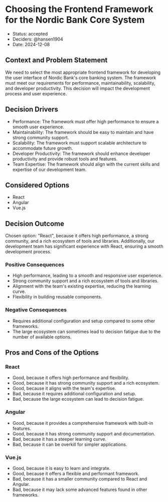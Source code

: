 # Choosing the Frontend Framework for the Nordic Bank Core System
- Status: accepted
- Deciders: @hansen1904
- Date: 2024-12-08

## Context and Problem Statement
We need to select the most appropriate frontend framework for developing the user interface of Nordic Bank's core banking system. The framework must meet our requirements for performance, maintainability, scalability, and developer productivity. This decision will impact the development process and user experience.

## Decision Drivers
- Performance: The framework must offer high performance to ensure a smooth user experience.
- Maintainability: The framework should be easy to maintain and have strong community support.
- Scalability: The framework must support scalable architecture to accommodate future growth.
- Developer Productivity: The framework should enhance developer productivity and provide robust tools and features.
- Team Expertise: The framework should align with the current skills and expertise of our development team.

## Considered Options
- React
- Angular
- Vue.js

## Decision Outcome
Chosen option: "React", because it offers high performance, a strong community, and a rich ecosystem of tools and libraries. Additionally, our development team has significant experience with React, ensuring a smooth development process.

### Positive Consequences
- High performance, leading to a smooth and responsive user experience.
- Strong community support and a rich ecosystem of tools and libraries.
- Alignment with the team's existing expertise, reducing the learning curve.
- Flexibility in building reusable components.

### Negative Consequences
- Requires additional configuration and setup compared to some other frameworks.
- The large ecosystem can sometimes lead to decision fatigue due to the number of available options.

## Pros and Cons of the Options

### React
- Good, because it offers high performance and flexibility.
- Good, because it has strong community support and a rich ecosystem.
- Good, because it aligns with the team's expertise.
- Bad, because it requires additional configuration and setup.
- Bad, because the large ecosystem can lead to decision fatigue.

### Angular
- Good, because it provides a comprehensive framework with built-in features.
- Good, because it has strong community support and documentation.
- Bad, because it has a steeper learning curve.
- Bad, because it can be overkill for simpler applications.

### Vue.js
- Good, because it is easy to learn and integrate.
- Good, because it offers a flexible and performant framework.
- Bad, because it has a smaller community compared to React and Angular.
- Bad, because it may lack some advanced features found in other frameworks.